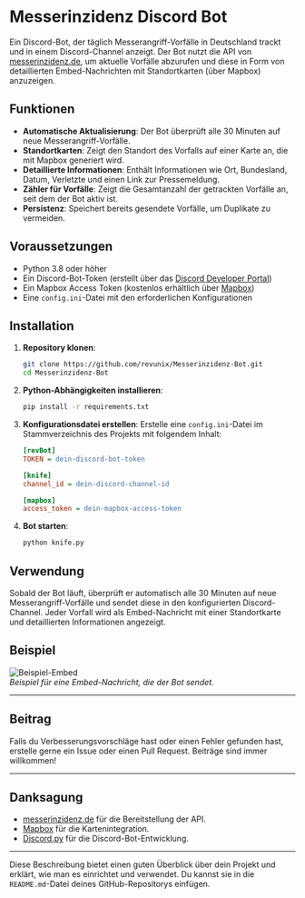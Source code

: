 # Messerinzidenz Discord Bot

Ein Discord-Bot, der täglich Messerangriff-Vorfälle in Deutschland trackt und in einem Discord-Channel anzeigt. Der Bot nutzt die API von [messerinzidenz.de](https://messerinzidenz.de), um aktuelle Vorfälle abzurufen und diese in Form von detaillierten Embed-Nachrichten mit Standortkarten (über Mapbox) anzuzeigen.

## Funktionen

- **Automatische Aktualisierung**: Der Bot überprüft alle 30 Minuten auf neue Messerangriff-Vorfälle.
- **Standortkarten**: Zeigt den Standort des Vorfalls auf einer Karte an, die mit Mapbox generiert wird.
- **Detaillierte Informationen**: Enthält Informationen wie Ort, Bundesland, Datum, Verletzte und einen Link zur Pressemeldung.
- **Zähler für Vorfälle**: Zeigt die Gesamtanzahl der getrackten Vorfälle an, seit dem der Bot aktiv ist.
- **Persistenz**: Speichert bereits gesendete Vorfälle, um Duplikate zu vermeiden.

## Voraussetzungen

- Python 3.8 oder höher
- Ein Discord-Bot-Token (erstellt über das [Discord Developer Portal](https://discord.com/developers/applications))
- Ein Mapbox Access Token (kostenlos erhältlich über [Mapbox](https://www.mapbox.com/))
- Eine `config.ini`-Datei mit den erforderlichen Konfigurationen

## Installation

1. **Repository klonen**:
   ```bash
   git clone https://github.com/revunix/Messerinzidenz-Bot.git
   cd Messerinzidenz-Bot
   ```

2. **Python-Abhängigkeiten installieren**:
   ```bash
   pip install -r requirements.txt
   ```

3. **Konfigurationsdatei erstellen**:
   Erstelle eine `config.ini`-Datei im Stammverzeichnis des Projekts mit folgendem Inhalt:
   ```ini
   [revBot]
   TOKEN = dein-discord-bot-token

   [knife]
   channel_id = dein-discord-channel-id

   [mapbox]
   access_token = dein-mapbox-access-token
   ```

4. **Bot starten**:
   ```bash
   python knife.py
   ```

## Verwendung

Sobald der Bot läuft, überprüft er automatisch alle 30 Minuten auf neue Messerangriff-Vorfälle und sendet diese in den konfigurierten Discord-Channel. Jeder Vorfall wird als Embed-Nachricht mit einer Standortkarte und detaillierten Informationen angezeigt.

## Beispiel

![Beispiel-Embed](https://i.imgur.com/rbfVL08.png)  
*Beispiel für eine Embed-Nachricht, die der Bot sendet.*

---

## Beitrag

Falls du Verbesserungsvorschläge hast oder einen Fehler gefunden hast, erstelle gerne ein Issue oder einen Pull Request. Beiträge sind immer willkommen!

---

## Danksagung

- [messerinzidenz.de](https://messerinzidenz.de) für die Bereitstellung der API.
- [Mapbox](https://www.mapbox.com/) für die Kartenintegration.
- [Discord.py](https://discordpy.readthedocs.io/) für die Discord-Bot-Entwicklung.

---

Diese Beschreibung bietet einen guten Überblick über dein Projekt und erklärt, wie man es einrichtet und verwendet. Du kannst sie in die `README.md`-Datei deines GitHub-Repositorys einfügen.
